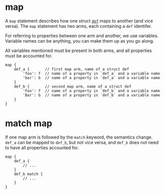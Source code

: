 # map

A `map` statement describes how one struct [`def`](def.md) maps to another (and vice versa). The `map` statement has two arms, each containing a `def` identifer.

For referring to properties between one arm and another, we use variables. Variable names can be anything, you can make them up as you go along.

All variables mentioned must be present in both arms, and all properties must be accounted for.

```ontol
map {
    def_a {       // first map arm, name of a struct def
        'foo': f  // name of a property in `def_a` and a variable name
        'bar': b  // name of a property in `def_a` and a variable name
    }
    def_b {       // second map arm, name of a struct def
        'Foo': f  // name of a property in `def_b` and a variable name
        'Bar': b  // name of a property in `def_b` and a variable name
    }
}
```

# match map

If one map arm is followed by the `match` keyword, the semantics change. `def_a` can be mapped to `def_b`, but not vice versa, and `def_b` does not need to have all properties accounted for.

```ontol
map {
    def_a {
        // ...
    }
    def_b match {
        // ...
    }
}
```
